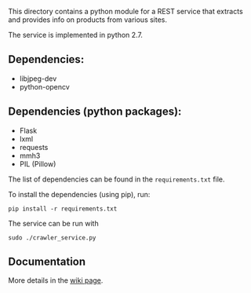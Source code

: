 This directory contains a python module for a REST service that extracts and provides info on products from various sites.

The service is implemented in python 2.7.

## Dependencies:

- libjpeg-dev
- python-opencv

## Dependencies (python packages):

- Flask
- lxml
- requests
- mmh3
- PIL (Pillow)

The list of dependencies can be found in the `requirements.txt` file.

To install the dependencies (using pip), run:

    pip install -r requirements.txt

The service can be run with

    sudo ./crawler_service.py


## Documentation

More details in the [wiki page](https://bitbucket.org/dfeinleib/tmtext/wiki/Special%20crawler).
